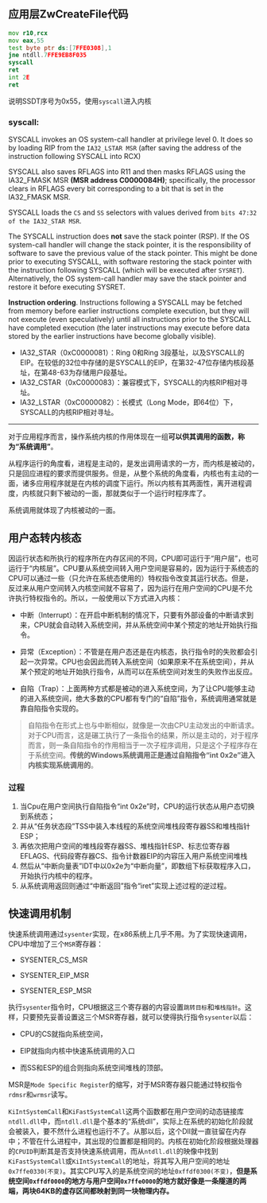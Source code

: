 ## 应用层ZwCreateFile代码

```asm
mov r10,rcx
mov eax,55
test byte ptr ds:[7FFE0308],1
jne ntdll.7FFE9EB8F035
syscall 
ret 
int 2E
ret 
```

说明SSDT序号为0x55，使用`syscall`进入内核

### syscall:

SYSCALL invokes an OS system-call handler at privilege level 0. It does so by loading RIP from the `IA32_LSTAR MSR` (after saving the address of the instruction following SYSCALL into RCX)

SYSCALL also saves RFLAGS into R11 and then masks RFLAGS using the IA32_FMASK MSR **(MSR address C0000084H)**; specifically, the processor clears in RFLAGS every bit corresponding to a bit that is set in the IA32_FMASK MSR.

SYSCALL loads the `CS` and `SS` selectors with values derived from `bits 47:32 of the IA32_STAR MSR`.

The SYSCALL instruction does **not** save the stack pointer (RSP). If the OS system-call handler will change the stack pointer, it is the responsibility of software to save the previous value of the stack pointer. This might be done prior to executing SYSCALL, with software restoring the stack pointer with the instruction following SYSCALL (which will be executed after `SYSRET`). Alternatively, the OS system-call handler may save the stack pointer and restore it before executing SYSRET.

**Instruction ordering**. Instructions following a SYSCALL may be fetched from memory before earlier instructions complete execution, but they will not execute (even speculatively) until all instructions prior to the SYSCALL have completed execution (the later instructions may execute before data stored by the earlier instructions have become globally visible).

- IA32_STAR（0xC0000081）：Ring 0和Ring 3段基址，以及SYSCALL的EIP。在较低的32位中存储的是SYSCALL的EIP，在第32-47位存储内核段基址，在第48-63为存储用户段基址。
- IA32_CSTAR（0xC0000083）：兼容模式下，SYSCALL的内核RIP相对寻址。
- IA32_LSTAR（0xC0000082）：长模式（Long Mode，即64位）下，SYSCALL的内核RIP相对寻址。



---


对于应用程序而言，操作系统内核的作用体现在一组**可以供其调用的函数，称为“系统调用”**。

从程序运行的角度看，进程是主动的，是发出调用请求的一方，而内核是被动的，只是回应进程的要求而提供服务。但是，从整个系统的角度看，内核也有主动的一面，诸多应用程序就是在内核的调度下运行。所以内核有其两面性，离开进程调度，内核就只剩下被动的一面，那就类似于一个运行时程序库了。

系统调用就体现了内核被动的一面。

## 用户态转内核态

因运行状态和所执行的程序所在内存区间的不同，CPU即可运行于“用户层”，也可运行于“内核层”。CPU要从系统空间转入用户空间是容易的，因为运行于系统态的CPU可以通过一些（只允许在系统态使用的）特权指令改变其运行状态。但是，反过来从用户空间转入内核空间就不容易了，因为运行在用户空间的CPU是不允许执行特权指令的。所以，一般使用以下方式进入内核：

- 中断（Interrupt）：在开启中断机制的情况下，只要有外部设备的中断请求到来，CPU就会自动转入系统空间，并从系统空间中某个预定的地址开始执行指令。

- 异常（Exception）：不管是在用户态还是在内核态，执行指令时的失败都会引起一次异常。CPU也会因此而转入系统空间（如果原来不在系统空间），并从某个预定的地址开始执行指令，从而可以在系统空间对发生的失败作出反应。

- 自陷（Trap）：上面两种方式都是被动的进入系统空间，为了让CPU能够主动的进入系统空间，绝大多数的CPU都有专门的“自陷”指令，系统调用通常就是靠自陷指令实现的。

> 自陷指令在形式上也与中断相似，就像是一次由CPU主动发出的中断请求。对于CPU而言，这是碾工执行了一条指令的结果，所以是主动的，对于程序而言，则一条自陷指令的作用相当于一次子程序调用，只是这个子程序存在于系统空间。**传统的Windows系统调用正是通过自陷指令“int 0x2e”进入内核实现系统调用的**。

### 过程

1. 当Cpu在用户空间执行自陷指令“int 0x2e”时，CPU的运行状态从用户态切换到系统态；
2. 并从“任务状态段”TSS中装入本线程的系统空间堆栈段寄存器SS和堆栈指针ESP；
3. 再依次把用户空间的堆栈段寄存器SS、堆栈指针ESP、标志位寄存器EFLAGS、代码段寄存器CS、指令计数器EIP的内容压入用户系统空间堆栈
4. 然后从“中断向量表”IDT中以0x2e为“中断向量”，即数组下标获取程序入口，开始执行内核中的程序。
5. 从系统调用返回则通过“中断返回”指令“iret”实现上述过程的逆过程。


## 快速调用机制

快速系统调用通过`sysenter`实现，在x86系统上几乎不用。为了实现快速调用，CPU中增加了三个`MSR`寄存器：

- SYSENTER_CS_MSR

- SYSENTER_EIP_MSR

- SYSENTER_ESP_MSR

执行`sysenter`指令时，CPU根据这三个寄存器的内容设置`跳转目标`和`堆栈指针`。这样，只要预先妥善设置这三个MSR寄存器，就可以使得执行指令`sysenter`以后：

- CPU的CS就指向系统空间，

- EIP就指向内核中快速系统调用的入口

- 而SS和ESP的组合则指向系统空间堆栈的顶部。

MSR是`Mode Specific Register`的缩写，对于MSR寄存器只能通过特权指令`rdmsr`和`wrmsr`读写。




`KiIntSystemCall`和`KiFastSystemCall`这两个函数都在用户空间的动态链接库`ntdll.dll`中，而`ntdll.dll`是个基本的“系统dll”，实际上在系统的初始化阶段就会被装入，要不然什么进程也运行不了。从那以后，这个Dll就一直驻留在内存中；不管在什么进程中，其出现的位置都是相同的。内核在初始化阶段根据处理器的`CPUID`判断其是否支持快速系统调用，而从`ntdll.dll`的映像中找到`KiFastSystemCall`或`KiIntSystemCall`的地址，将其写入用户空间的地址`0x7ffe0330(不变)`。其实CPU写入的是系统空间的地址`0xffdf0300(不变)`，**但是系统空间`0xffdf0000`的地方与用户空间`0x7ffe0000`的地方就好像是一条隧道的两端，两块64KB的虚存区间都映射到同一块物理内存。**
